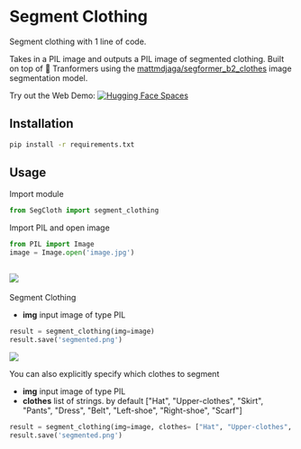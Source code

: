 # Segment Clothing
Segment clothing with 1 line of code. 

Takes in a PIL image and outputs a PIL image of segmented clothing. Built on top of 🤗 Tranformers using the [mattmdjaga/segformer_b2_clothes](https://huggingface.co/mattmdjaga/segformer_b2_clothes) image segmentation model.

Try out the Web Demo: [![Hugging Face Spaces](https://img.shields.io/badge/%F0%9F%A4%97%20Hugging%20Face-Spaces-blue)](https://huggingface.co/spaces/tonyassi/clothing-segmentation)

## Installation
```bash
pip install -r requirements.txt
```

## Usage

Import module
```python
from SegCloth import segment_clothing
```

Import PIL and open image
```python
from PIL import Image
image = Image.open('image.jpg')
```

![](https://cdn.discordapp.com/attachments/1120417968032063538/1202309847287345253/image-1.jpg?ex=65e8accd&is=65d637cd&hm=f42cd1095001982434a3b05907409ef8d3a380a860a7c7e079ab82f558842697&)
---

Segment Clothing
- **img** input image of type PIL
```python
result = segment_clothing(img=image)
result.save('segmented.png')
```
![](https://cdn.discordapp.com/attachments/1120417968032063538/1202309847543185499/segmented-1.png?ex=65ccfd4d&is=65ba884d&hm=be1484ac852ef1b2043e3327c1f52a798a332862d323140f1f7a27317e87d3af&)

You can also explicitly specify which clothes to segment
- **img** input image of type PIL
- **clothes** list of strings. by default ["Hat", "Upper-clothes", "Skirt", "Pants", "Dress", "Belt", "Left-shoe", "Right-shoe", "Scarf"]
```python
result = segment_clothing(img=image, clothes= ["Hat", "Upper-clothes", "Skirt", "Pants", "Dress", "Belt", "Left-shoe", "Right-shoe", "Scarf"])
result.save('segmented.png')
```
